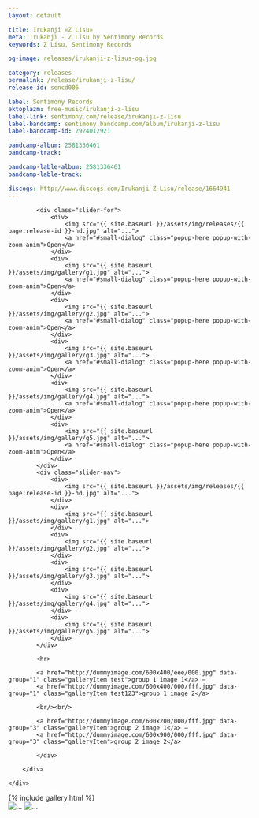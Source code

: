 ```yaml
---
layout: default

title: Irukanji «Z Lisu»
meta: Irukanji - Z Lisu by Sentimony Records
keywords: Z Lisu, Sentimony Records

og-image: releases/irukanji-z-lisus-og.jpg

category: releases
permalink: /release/irukanji-z-lisu/
release-id: sencd006

label: Sentimony Records
ektoplazm: free-music/irukanji-z-lisu
label-link: sentimony.com/release/irukanji-z-lisu
label-bandcamp: sentimony.bandcamp.com/album/irukanji-z-lisu
label-bandcamp-id: 2924012921

bandcamp-album: 2581336461
bandcamp-track: 

bandcamp-lable-album: 2581336461
bandcamp-lable-track: 

discogs: http://www.discogs.com/Irukanji-Z-Lisu/release/1664941
---
```


<div class="container">
    <div class="row">
        <div class="col-sm-8 col-sm-offset-4">
            <div class="slick">

            <div class="slider-for">
                <div>
                    <img src="{{ site.baseurl }}/assets/img/releases/{{ page:release-id }}-hd.jpg" alt="...">
                    <a href="#small-dialog" class="popup-here popup-with-zoom-anim">Open</a>
                </div>
                <div>
                    <img src="{{ site.baseurl }}/assets/img/gallery/g1.jpg" alt="...">
                    <a href="#small-dialog" class="popup-here popup-with-zoom-anim">Open</a>
                </div>
                <div>
                    <img src="{{ site.baseurl }}/assets/img/gallery/g2.jpg" alt="...">
                    <a href="#small-dialog" class="popup-here popup-with-zoom-anim">Open</a>
                </div>
                <div>
                    <img src="{{ site.baseurl }}/assets/img/gallery/g3.jpg" alt="...">
                    <a href="#small-dialog" class="popup-here popup-with-zoom-anim">Open</a>
                </div>
                <div>
                    <img src="{{ site.baseurl }}/assets/img/gallery/g4.jpg" alt="...">
                    <a href="#small-dialog" class="popup-here popup-with-zoom-anim">Open</a>
                </div>
                <div>
                    <img src="{{ site.baseurl }}/assets/img/gallery/g5.jpg" alt="...">
                    <a href="#small-dialog" class="popup-here popup-with-zoom-anim">Open</a>
                </div>
            </div>
            <div class="slider-nav">
                <div>
                    <img src="{{ site.baseurl }}/assets/img/releases/{{ page:release-id }}-hd.jpg" alt="...">
                </div>
                <div>
                    <img src="{{ site.baseurl }}/assets/img/gallery/g1.jpg" alt="...">
                </div>
                <div>
                    <img src="{{ site.baseurl }}/assets/img/gallery/g2.jpg" alt="...">
                </div>
                <div>
                    <img src="{{ site.baseurl }}/assets/img/gallery/g3.jpg" alt="...">
                </div>
                <div>
                    <img src="{{ site.baseurl }}/assets/img/gallery/g4.jpg" alt="...">
                </div>
                <div>
                    <img src="{{ site.baseurl }}/assets/img/gallery/g5.jpg" alt="...">
                </div>
            </div>

            <hr>

            <a href="http://dummyimage.com/600x400/eee/000.jpg" data-group="1" class="galleryItem test">group 1 image 1</a> – 
            <a href="http://dummyimage.com/600x400/000/fff.jpg" data-group="1" class="galleryItem test123">group 1 image 2</a>

            <br/><br/>

            <a href="http://dummyimage.com/600x200/000/fff.jpg" data-group="3" class="galleryItem">group 2 image 1</a> – 
            <a href="http://dummyimage.com/600x900/000/fff.jpg" data-group="3" class="galleryItem">group 2 image 2</a>

            </div>

        </div>

    </div>
</div>

<div id="small-dialog" class="zoom-anim-dialog mfp-hide">
    {% include gallery.html %}
</div>


<!-- Tracklis:

01. Irukanji - Onset (In) [72bpm]
02. Irukanji - Swamp [128bpm]
03. Irukanji - Recapture The Past [90bpm]
04. Irukanji - Return Home [90bpm]
05. Irukanji - Hybrid Seven [100bpm]
06. Irukanji - Nymphosis [120bpm]
07. Irukanji - On One Wave [130bpm]
08. Irukanji - Forest Speakers [130bpm]
09. Sphingida - Crystal Silence [75bpm]
10. Irukanji - End (Out) (feat. NeiRula) [72bpm]
 -->

<img src="{{ site.baseurl }}/assets/img/shop/item/item-01-hd.jpg" alt="...">
<a href="{{ site.baseurl }}/assets/img/shop/item/item-01-hd.jpg"
    class="fresco"
    data-fresco-group="product-gallery"
    data-fresco-group-options="ui: 'inside'">
    <span class="icon-zoomin"></span>
</a>

<img src="{{ site.baseurl }}/assets/img/shop/item/item-02-hd.jpg" alt="...">
<a href="{{ site.baseurl }}/assets/img/shop/item/item-02-hd.jpg"
    class="fresco"
    data-fresco-group="product-gallery">
    <span class="icon-zoomin"></span>
</a>


